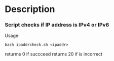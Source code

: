 # Description
### Script checks if IP address is IPv4 or IPv6

Usage:
```
bash ipaddrcheck.sh <ipaddr>
```

returms 0 if succceed
returns 20 if <ipaddr> is incorrect
